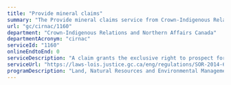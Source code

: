 ```yaml
---
title: "Provide mineral claims"
summary: "The Provide mineral claims service from Crown-Indigenous Relations and Northern Affairs Canada is not available end-to-end online, according to the GC Service Inventory."
url: "gc/cirnac/1160"
department: "Crown-Indigenous Relations and Northern Affairs Canada"
departmentAcronym: "cirnac"
serviceId: "1160"
onlineEndtoEnd: 0
serviceDescription: "A claim grants the exclusive right to prospect for minerals within the boundaries of the claim."
serviceUrl: "https://laws-lois.justice.gc.ca/eng/regulations/SOR-2014-69/page-4.html"
programDescription: "Land, Natural Resources and Environmental Management"
---
```

